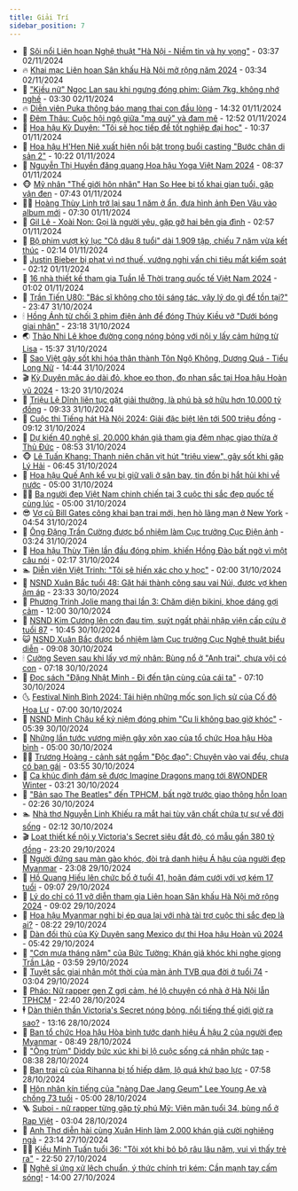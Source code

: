 ```yaml
---
title: Giải Trí
sidebar_position: 7
---
```


<!-- dantri-giai-tri:START -->
- 🤩 [Sôi nổi Liên hoan Nghệ thuật &quot;Hà Nội - Niềm tin và hy vọng&quot;](https://dantri.com.vn/giai-tri/soi-noi-lien-hoan-nghe-thuat-ha-noi-niem-tin-va-hy-vong-20241102073051189.htm) - 03:37 02/11/2024
- 🔥 [Khai mạc Liên hoan Sân khấu Hà Nội mở rộng năm 2024](https://dantri.com.vn/giai-tri/khai-mac-lien-hoan-san-khau-ha-noi-mo-rong-nam-2024-20241102070309360.htm) - 03:34 02/11/2024
- 🚀 [&quot;Kiều nữ&quot; Ngọc Lan sau khi ngưng đóng phim: Giảm 7kg, không nhớ nghề](https://dantri.com.vn/giai-tri/kieu-nu-ngoc-lan-sau-khi-ngung-dong-phim-giam-7kg-khong-nho-nghe-20241102093438368.htm) - 03:30 02/11/2024
- 🔥 [Diễn viên Puka thông báo mang thai con đầu lòng](https://dantri.com.vn/giai-tri/dien-vien-puka-thong-bao-mang-thai-con-dau-long-20241101212339690.htm) - 14:32 01/11/2024
- 🌈 [Đêm Thâu: Cuộc hội ngộ giữa &quot;ma quỷ&quot; và đam mê](https://dantri.com.vn/giai-tri/dem-thau-cuoc-hoi-ngo-giua-ma-quy-va-dam-me-20241101155716773.htm) - 12:52 01/11/2024
- 📝 [Hoa hậu Kỳ Duyên: &quot;Tôi sẽ học tiếp để tốt nghiệp đại học&quot;](https://dantri.com.vn/giai-tri/hoa-hau-ky-duyen-toi-se-hoc-tiep-de-tot-nghiep-dai-hoc-20241101160406540.htm) - 10:37 01/11/2024
- 💪 [Hoa hậu H&#39;Hen Niê xuất hiện nổi bật trong buổi casting &quot;Bước chân di sản 2&quot;](https://dantri.com.vn/giai-tri/hoa-hau-hhen-nie-xuat-hien-noi-bat-trong-buoi-casting-buoc-chan-di-san-2-20241101160833133.htm) - 10:22 01/11/2024
- 🤡 [Nguyễn Thị Huyền đăng quang Hoa hậu Yoga Việt Nam 2024](https://dantri.com.vn/giai-tri/nguyen-thi-huyen-dang-quang-hoa-hau-yoga-viet-nam-2024-20241101153645373.htm) - 08:37 01/11/2024
- 🐵 [Mỹ nhân &quot;Thế giới hôn nhân&quot; Han So Hee bị tố khai gian tuổi, gặp vận đen](https://dantri.com.vn/giai-tri/my-nhan-the-gioi-hon-nhan-han-so-hee-bi-to-khai-gian-tuoi-gap-van-den-20241101093951188.htm) - 07:43 01/11/2024
- 🧑‍🏫 [Hoàng Thùy Linh trở lại sau 1 năm ở ẩn, đưa hình ảnh Đen Vâu vào album mới](https://dantri.com.vn/giai-tri/hoang-thuy-linh-tro-lai-sau-1-nam-o-an-dua-hinh-anh-den-vau-vao-album-moi-20241101101201419.htm) - 07:30 01/11/2024
- 💂 [Gil Lê - Xoài Non: Gọi là người yêu, gặp gỡ hai bên gia đình](https://dantri.com.vn/giai-tri/gil-le-xoai-non-goi-la-nguoi-yeu-gap-go-hai-ben-gia-dinh-20241023205154540.htm) - 02:57 01/11/2024
- 🤠 [Bộ phim vượt kỷ lục &quot;Cô dâu 8 tuổi&quot; dài 1.909 tập, chiếu 7 năm vừa kết thúc](https://dantri.com.vn/giai-tri/bo-phim-vuot-ky-luc-co-dau-8-tuoi-dai-1909-tap-chieu-7-nam-vua-ket-thuc-20241101085726455.htm) - 02:14 01/11/2024
- 🫶 [Justin Bieber bị phạt vì nợ thuế, vướng nghi vấn chi tiêu mất kiểm soát](https://dantri.com.vn/giai-tri/justin-bieber-bi-phat-vi-no-thue-vuong-nghi-van-chi-tieu-mat-kiem-soat-20241031170125474.htm) - 02:12 01/11/2024
- 🦏 [16 nhà thiết kế tham gia Tuần lễ Thời trang quốc tế Việt Nam 2024](https://dantri.com.vn/giai-tri/16-nha-thiet-ke-tham-gia-tuan-le-thoi-trang-quoc-te-viet-nam-2024-20241101014852389.htm) - 01:02 01/11/2024
- 🧰 [Trần Tiến U80: &quot;Bác sĩ không cho tôi sáng tác, vậy lý do gì để tồn tại?&quot;](https://dantri.com.vn/giai-tri/tran-tien-u80-bac-si-khong-cho-toi-sang-tac-vay-ly-do-gi-de-ton-tai-20241020180009071.htm) - 23:47 31/10/2024
- 🕯 [Hồng Ánh từ chối 3 phim điện ảnh để đóng Thúy Kiều vở &quot;Dưới bóng giai nhân&quot;](https://dantri.com.vn/giai-tri/hong-anh-tu-choi-3-phim-dien-anh-de-dong-thuy-kieu-vo-duoi-bong-giai-nhan-20241031224646387.htm) - 23:18 31/10/2024
- 🌏 [Thảo Nhi Lê khoe đường cong nóng bỏng với nội y lấy cảm hứng từ Lisa](https://dantri.com.vn/giai-tri/thao-nhi-le-khoe-duong-cong-nong-bong-voi-noi-y-lay-cam-hung-tu-lisa-20241031193906231.htm) - 15:37 31/10/2024
- 🌈 [Sao Việt gây sốt khi hóa thân thành Tôn Ngộ Không, Dương Quá - Tiểu Long Nữ](https://dantri.com.vn/giai-tri/sao-viet-gay-sot-khi-hoa-than-thanh-ton-ngo-khong-duong-qua-tieu-long-nu-20241031163643861.htm) - 14:44 31/10/2024
- 🎬 [Kỳ Duyên mặc áo dài đỏ, khoe eo thon, đọ nhan sắc tại Hoa hậu Hoàn vũ 2024](https://dantri.com.vn/giai-tri/ky-duyen-mac-ao-dai-do-khoe-eo-thon-do-nhan-sac-tai-hoa-hau-hoan-vu-2024-20241031173857208.htm) - 13:20 31/10/2024
- 👀 [Triệu Lệ Dĩnh liên tục gặt giải thưởng, là phú bà sở hữu hơn 10.000 tỷ đồng](https://dantri.com.vn/giai-tri/trieu-le-dinh-lien-tuc-gat-giai-thuong-la-phu-ba-so-huu-hon-10000-ty-dong-20241030121537779.htm) - 09:33 31/10/2024
- 🧰 [Cuộc thi Tiếng hát Hà Nội 2024: Giải đặc biệt lên tới 500 triệu đồng](https://dantri.com.vn/giai-tri/cuoc-thi-tieng-hat-ha-noi-2024-giai-dac-biet-len-toi-500-trieu-dong-20241031153729166.htm) - 09:12 31/10/2024
- 🧰 [Dự kiến 40 nghệ sĩ, 20.000 khán giả tham gia đêm nhạc giao thừa ở Thủ Đức](https://dantri.com.vn/giai-tri/du-kien-40-nghe-si-20000-khan-gia-tham-gia-dem-nhac-giao-thua-o-thu-duc-20241031152429165.htm) - 08:53 31/10/2024
- 🐵 [Lê Tuấn Khang: Thanh niên chăn vịt hút &quot;triệu view&quot;, gây sốt khi gặp Lý Hải](https://dantri.com.vn/giai-tri/le-tuan-khang-thanh-nien-chan-vit-hut-trieu-view-gay-sot-khi-gap-ly-hai-20241019104746097.htm) - 06:45 31/10/2024
- 🐘 [Hoa hậu Quế Anh kể vụ bị giữ vali ở sân bay, tin đồn bị hắt hủi khi về nước](https://dantri.com.vn/giai-tri/hoa-hau-que-anh-ke-vu-bi-giu-vali-o-san-bay-tin-don-bi-hat-hui-khi-ve-nuoc-20241031054211735.htm) - 05:00 31/10/2024
- 🧑‍💻 [Ba người đẹp Việt Nam chinh chiến tại 3 cuộc thi sắc đẹp quốc tế cùng lúc](https://dantri.com.vn/giai-tri/ba-nguoi-dep-viet-nam-chinh-chien-tai-3-cuoc-thi-sac-dep-quoc-te-cung-luc-20241030133116865.htm) - 05:00 31/10/2024
- 😎 [Vợ cũ Bill Gates công khai bạn trai mới, hẹn hò lãng mạn ở New York](https://dantri.com.vn/giai-tri/vo-cu-bill-gates-cong-khai-ban-trai-moi-hen-ho-lang-man-o-new-york-20241031111323255.htm) - 04:54 31/10/2024
- 🧰 [Ông Đặng Trần Cường được bổ nhiệm làm Cục trưởng Cục Điện ảnh](https://dantri.com.vn/giai-tri/ong-dang-tran-cuong-duoc-bo-nhiem-lam-cuc-truong-cuc-dien-anh-20241031095039926.htm) - 03:24 31/10/2024
- 🧰 [Hoa hậu Thùy Tiên lần đầu đóng phim, khiến Hồng Đào bất ngờ vì một câu nói](https://dantri.com.vn/giai-tri/hoa-hau-thuy-tien-lan-dau-dong-phim-khien-hong-dao-bat-ngo-vi-mot-cau-noi-20241031080844486.htm) - 02:17 31/10/2024
- 🏊 [Diễn viên Việt Trinh: &quot;Tôi sẽ hiến xác cho y học&quot;](https://dantri.com.vn/giai-tri/dien-vien-viet-trinh-toi-se-hien-xac-cho-y-hoc-20241030205005630.htm) - 02:00 31/10/2024
- 🌋 [NSND Xuân Bắc tuổi 48: Gặt hái thành công sau vai Núi, được vợ khen ấm áp](https://dantri.com.vn/giai-tri/nsnd-xuan-bac-tuoi-48-gat-hai-thanh-cong-sau-vai-nui-duoc-vo-khen-am-ap-20241030182200378.htm) - 23:33 30/10/2024
- 🔭 [Phương Trinh Jolie mang thai lần 3: Chăm diện bikini, khoe dáng gợi cảm](https://dantri.com.vn/giai-tri/phuong-trinh-jolie-mang-thai-lan-3-cham-dien-bikini-khoe-dang-goi-cam-20241030114923402.htm) - 12:00 30/10/2024
- 📝 [NSND Kim Cương lên cơn đau tim, suýt ngất phải nhập viện cấp cứu ở tuổi 87](https://dantri.com.vn/giai-tri/nsnd-kim-cuong-len-con-dau-tim-suyt-ngat-phai-nhap-vien-cap-cuu-o-tuoi-87-20241030174012588.htm) - 10:45 30/10/2024
- 😺 [NSND Xuân Bắc được bổ nhiệm làm Cục trưởng Cục Nghệ thuật biểu diễn](https://dantri.com.vn/giai-tri/nsnd-xuan-bac-duoc-bo-nhiem-lam-cuc-truong-cuc-nghe-thuat-bieu-dien-20241030160640194.htm) - 09:08 30/10/2024
- 🕯 [Cường Seven sau khi lấy vợ mỹ nhân: Bùng nổ ở &quot;Anh trai&quot;, chưa vội có con](https://dantri.com.vn/giai-tri/cuong-seven-sau-khi-lay-vo-my-nhan-bung-no-o-anh-trai-chua-voi-co-con-20241028192915209.htm) - 07:18 30/10/2024
- 🦄 [Đọc sách &quot;Đặng Nhật Minh - Đi đến tận cùng của cái ta&quot;](https://dantri.com.vn/giai-tri/doc-sach-dang-nhat-minh-di-den-tan-cung-cua-cai-ta-20241029233937731.htm) - 07:10 30/10/2024
- 🌜 [Festival Ninh Bình 2024: Tái hiện những mốc son lịch sử của Cố đô Hoa Lư](https://dantri.com.vn/giai-tri/festival-ninh-binh-2024-tai-hien-nhung-moc-son-lich-su-cua-co-do-hoa-lu-20241030141630259.htm) - 07:00 30/10/2024
- 👹 [NSND Minh Châu kể kỷ niệm đóng phim &quot;Cu li không bao giờ khóc&quot;](https://dantri.com.vn/giai-tri/nsnd-minh-chau-ke-ky-niem-dong-phim-cu-li-khong-bao-gio-khoc-20241030120601898.htm) - 05:39 30/10/2024
- 🚀 [Những lần tước vương miện gây xôn xao của tổ chức Hoa hậu Hòa bình](https://dantri.com.vn/giai-tri/nhung-lan-tuoc-vuong-mien-gay-xon-xao-cua-to-chuc-hoa-hau-hoa-binh-20241030094802264.htm) - 05:00 30/10/2024
- 🧑‍💻 [Trương Hoàng - cảnh sát ngầm &quot;Độc đạo&quot;: Chuyên vào vai đểu, chưa có bạn gái](https://dantri.com.vn/giai-tri/truong-hoang-canh-sat-ngam-doc-dao-chuyen-vao-vai-deu-chua-co-ban-gai-20241028022144744.htm) - 03:55 30/10/2024
- 🦩 [Ca khúc đình đám sẽ được Imagine Dragons mang tới 8WONDER Winter](https://dantri.com.vn/giai-tri/ca-khuc-dinh-dam-se-duoc-imagine-dragons-mang-toi-8wonder-winter-20241030100726781.htm) - 03:21 30/10/2024
- 💫 [&quot;Bản sao The Beatles&quot; đến TPHCM, bất ngờ trước giao thông hỗn loạn](https://dantri.com.vn/giai-tri/ban-sao-the-beatles-den-tphcm-bat-ngo-truoc-giao-thong-hon-loan-20241029191639713.htm) - 02:26 30/10/2024
- 🏊 [Nhà thơ Nguyễn Linh Khiếu ra mắt hai tùy văn chất chứa tự sự về đời sống](https://dantri.com.vn/giai-tri/nha-tho-nguyen-linh-khieu-ra-mat-hai-tuy-van-chat-chua-tu-su-ve-doi-song-20241029232312495.htm) - 02:12 30/10/2024
- 🎬 [Loạt thiết kế nội y Victoria&#39;s Secret siêu đắt đỏ, có mẫu gần 380 tỷ đồng](https://dantri.com.vn/giai-tri/loat-thiet-ke-noi-y-victorias-secret-sieu-dat-do-co-mau-gan-380-ty-dong-20241021153245857.htm) - 23:20 29/10/2024
- 💃 [Người đứng sau màn gào khóc, đòi trả danh hiệu Á hậu của người đẹp Myanmar](https://dantri.com.vn/giai-tri/nguoi-dung-sau-man-gao-khoc-doi-tra-danh-hieu-a-hau-cua-nguoi-dep-myanmar-20241029131353486.htm) - 23:08 29/10/2024
- 🌊 [Hồ Quang Hiếu lên chức bố ở tuổi 41, hoãn đám cưới với vợ kém 17 tuổi](https://dantri.com.vn/giai-tri/ho-quang-hieu-len-chuc-bo-o-tuoi-41-hoan-dam-cuoi-voi-vo-kem-17-tuoi-20241029154110680.htm) - 09:07 29/10/2024
- 🧰 [Lý do chỉ có 11 vở diễn tham gia Liên hoan Sân khấu Hà Nội mở rộng 2024](https://dantri.com.vn/giai-tri/ly-do-chi-co-11-vo-dien-tham-gia-lien-hoan-san-khau-ha-noi-mo-rong-2024-20241029035406504.htm) - 09:02 29/10/2024
- 🦣 [Hoa hậu Myanmar nghi bị ép qua lại với nhà tài trợ cuộc thi sắc đẹp là ai?](https://dantri.com.vn/giai-tri/hoa-hau-myanmar-nghi-bi-ep-qua-lai-voi-nha-tai-tro-cuoc-thi-sac-dep-la-ai-20241029101211132.htm) - 08:22 29/10/2024
- 🥷 [Dàn đối thủ của Kỳ Duyên sang Mexico dự thi Hoa hậu Hoàn vũ 2024](https://dantri.com.vn/giai-tri/dan-doi-thu-cua-ky-duyen-sang-mexico-du-thi-hoa-hau-hoan-vu-2024-20241029114444908.htm) - 05:42 29/10/2024
- 🦏 [&quot;Cơn mưa tháng năm&quot; của Bức Tường: Khán giả khóc khi nghe giọng Trần Lập](https://dantri.com.vn/giai-tri/con-mua-thang-nam-cua-buc-tuong-khan-gia-khoc-khi-nghe-giong-tran-lap-20241029031628699.htm) - 03:59 29/10/2024
- 🫶 [Tuyệt sắc giai nhân một thời của màn ảnh TVB qua đời ở tuổi 74](https://dantri.com.vn/giai-tri/tuyet-sac-giai-nhan-mot-thoi-cua-man-anh-tvb-qua-doi-o-tuoi-74-20241029090953458.htm) - 03:04 29/10/2024
- 💼 [Pháo: Nữ rapper gen Z gợi cảm, hé lộ chuyện có nhà ở Hà Nội lẫn TPHCM](https://dantri.com.vn/giai-tri/phao-nu-rapper-gen-z-goi-cam-he-lo-chuyen-co-nha-o-ha-noi-lan-tphcm-20241016175355131.htm) - 22:40 28/10/2024
- 🕴 [Dàn thiên thần Victoria&#39;s Secret nóng bỏng, nổi tiếng thế giới giờ ra sao?](https://dantri.com.vn/giai-tri/dan-thien-than-victorias-secret-nong-bong-noi-tieng-the-gioi-gio-ra-sao-20241026133034142.htm) - 13:16 28/10/2024
- 🐲 [Ban tổ chức Hoa hậu Hòa bình tước danh hiệu Á hậu 2 của người đẹp Myanmar](https://dantri.com.vn/giai-tri/ban-to-chuc-hoa-hau-hoa-binh-tuoc-danh-hieu-a-hau-2-cua-nguoi-dep-myanmar-20241028153736746.htm) - 08:49 28/10/2024
- 🐘 [&quot;Ông trùm&quot; Diddy bức xúc khi bị lộ cuộc sống cá nhân phức tạp](https://dantri.com.vn/giai-tri/ong-trum-diddy-buc-xuc-khi-bi-lo-cuoc-song-ca-nhan-phuc-tap-20241028091706691.htm) - 08:38 28/10/2024
- 🤭 [Bạn trai cũ của Rihanna bị tố hiếp dâm, lộ quá khứ bạo lực](https://dantri.com.vn/giai-tri/ban-trai-cu-cua-rihanna-bi-to-hiep-dam-lo-qua-khu-bao-luc-20241028104852047.htm) - 07:58 28/10/2024
- 💯 [Hôn nhân kín tiếng của &quot;nàng Dae Jang Geum&quot; Lee Young Ae và chồng 73 tuổi](https://dantri.com.vn/giai-tri/hon-nhan-kin-tieng-cua-nang-dae-jang-geum-lee-young-ae-va-chong-73-tuoi-20241027113435488.htm) - 05:00 28/10/2024
- 🪜 [Suboi - nữ rapper từng gặp tỷ phú Mỹ: Viên mãn tuổi 34, bùng nổ ở Rap Việt](https://dantri.com.vn/giai-tri/suboi-nu-rapper-tung-gap-ty-phu-my-vien-man-tuoi-34-bung-no-o-rap-viet-20241028045258613.htm) - 03:04 28/10/2024
- 👹 [Anh Thơ diễn hài cùng Xuân Hinh làm 2.000 khán giả cười nghiêng ngả](https://dantri.com.vn/giai-tri/anh-tho-dien-hai-cung-xuan-hinh-lam-2000-khan-gia-cuoi-nghieng-nga-20241028010437662.htm) - 23:14 27/10/2024
- 🧑‍🏫 [Kiều Minh Tuấn tuổi 36: &quot;Tôi xót khi bỏ bộ râu lâu năm, vui vì thấy trẻ ra&quot;](https://dantri.com.vn/giai-tri/kieu-minh-tuan-tuoi-36-toi-xot-khi-bo-bo-rau-lau-nam-vui-vi-thay-tre-ra-20241024105331376.htm) - 22:50 27/10/2024
- 🐘 [Nghệ sĩ ứng xử lệch chuẩn, ý thức chính trị kém: Cần mạnh tay cấm sóng!](https://dantri.com.vn/giai-tri/nghe-si-ung-xu-lech-chuan-y-thuc-chinh-tri-kem-can-manh-tay-cam-song-20241025095152062.htm) - 14:00 27/10/2024<!-- dantri-giai-tri:END -->
